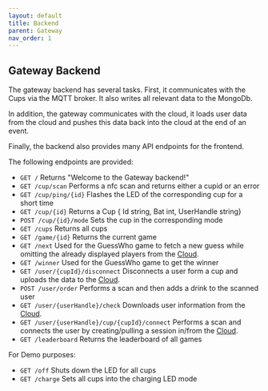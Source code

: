 ```yaml
---
layout: default
title: Backend
parent: Gateway
nav_order: 1
---
```


## Gateway Backend

The gateway backend has several tasks. 
First, it communicates with the Cups via the MQTT broker. 
It also writes all relevant data to the MongoDb.

In addition, the gateway communicates with the cloud, it 
loads user data from the cloud and pushes this data back into the 
cloud at the end of an event.  

Finally, the backend also provides many API endpoints for the frontend.

The following endpoints are provided:

- `GET /`
Returns "Welcome to the Gateway backend!"
- `GET /cup/scan`
Performs a nfc scan and returns either a cupid or an error
- `GET /cup/ping/{id}`
Flashes the LED of the corresponding cup for a short time
- `GET /cup/{id}`
Returns a Cup {	Id string, Bat int, UserHandle string}
- `POST /cup/{id}/mode`
Sets the cup in the corresponding mode
- `GET /cups`
Returns all cups
- `GET /game/{id}`
Returns the current game
- `GET /next`
Used for the GuessWho game to fetch a new guess while omitting the already displayed players from the [Cloud](https://github.com/Team-GAD/documentation/blob/main/docs/cloud/backend/#2--games).
- `GET /winner`
Used for the GuessWho game to get the winner
- `GET /user/{cupId}/disconnect`
Disconnects a user form a cup and uploads the data to the [Cloud](https://team-gad.github.io/documentation/docs/cloud/backend/#1--sessions).
- `POST /user/order`
Performs a scan and then adds a drink to the scanned user
- `GET /user/{userHandle}/check`
Downloads user information from the [Cloud](https://team-gad.github.io/documentation/docs/cloud/backend/#1--sessions).
- `GET /user/{userHandle}/cup/{cupId}/connect`
Performs a scan and connects the user by creating/pulling a session in/from the [Cloud](https://github.com/Team-GAD/documentation/blob/main/docs/cloud/backend/index.md#1--sessions).
- `GET /leaderboard`
Returns the leaderboard of all games 

For Demo purposes:

- `GET /off`
Shuts down the LED for all cups
- `GET /charge`
Sets all cups into the charging LED mode
